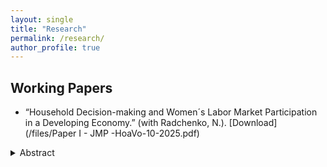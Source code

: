 ```yaml
---
layout: single
title: "Research"
permalink: /research/
author_profile: true
---
```

## Working Papers
- “Household Decision-making and Women´s Labor Market Participation in a Developing Economy.” (with Radchenko, N.). [Download](/files/Paper I - JMP -HoaVo-10-2025.pdf) 
 <details markdown="1"><summary>Abstract</summary> 
“This paper investigates how household decision-making patterns influence female labor force participation in a developing economy. It also examines the role of social norms in this relationship, providing a conceptual framework that outlines the trade-off between the household's economic surplus and the non-monetary cost of the wife working. This framework enables us to differentiate between household patterns in women's employment, from the male breadwinner/female homemaker model to one defined by female agency. Using household reports on decision-making involvement from the Indonesian Family Life Survey (IFLS), we empirically test the model by examining the impact of household decision-making patterns on a woman's participation in the labor market and her actual labor market outcomes. The findings support the conservative patriarchal model of household behavior, revealing the prevalence of the husband's disutility from his wife's work over her own preferences. Moreover, results suggest that the non-monetary cost of her employment plays a more signicant role than the income effect in shaping these outcomes. The results also highlight the persistence of social norms surrounding Indonesian women's labor supply, both over time and across cohorts. Additionally, the study underscores the importance of nuanced measures of decision-making power by considering both spouses' responses: spousal discrepancies in responses are not random and imply different evaluation scales with women tending to overestimate their degree of involvement. This contrasts with the standard literature, which frequently relies solely on the wife's perspective.”

## Works in Progress
- “Bargaining Power Index: a Distributional Approach.” (with Radchenko, N.), Work in progress. 
- “Multigenerational Household Dynamics: Intrahousehold Bargaining and Women's Labor Outcomes.”, Work in progress. 

## Publications
- “From Legislation to Implementation: Building a New Industrial Policy in the United States.” (with Artecona, R., & Velloso, H. 2023). - *[Link](https://www.cepal.org/en/publications/68769-legislation-implementation-building-new-industrial-policy-united-states)*



